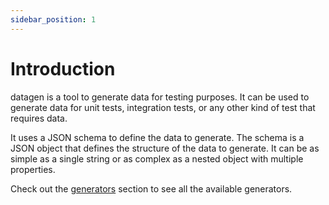 ```yaml
---
sidebar_position: 1
---
```


# Introduction

datagen is a tool to generate data for testing purposes. It can be used to generate
data for unit tests, integration tests, or any other kind of test that requires data.

It uses a JSON schema to define the data to generate. The schema is a JSON object
that defines the structure of the data to generate. It can be as simple as a single
string or as complex as a nested object with multiple properties.

Check out the [generators](content/index.md) section to see all the available generators.
